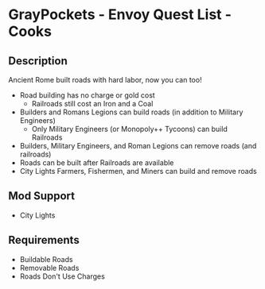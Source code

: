 # GrayPockets - Envoy Quest List - Cooks

## Description

Ancient Rome built roads with hard labor, now you can too!

* Road building has no charge or gold cost
  * Railroads still cost an Iron and a Coal
* Builders and Romans Legions can build roads (in addition to Military Engineers)
  * Only Military Engineers (or Monopoly++ Tycoons) can build Railroads
* Builders, Military Engineers, and Roman Legions can remove roads (and railroads)
* Roads can be built after Railroads are available
* City Lights Farmers, Fishermen, and Miners can build and remove roads

## Mod Support

* City Lights

## Requirements

* Buildable Roads
* Removable Roads
* Roads Don't Use Charges
